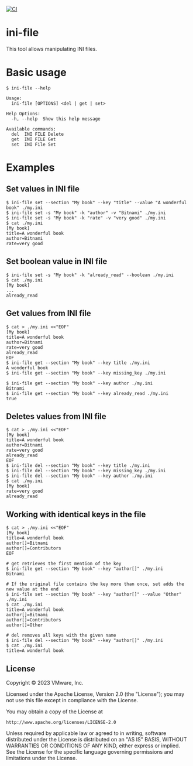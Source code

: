 [![CI](https://github.com/bitnami/ini-file/actions/workflows/main.yml/badge.svg)](https://github.com/bitnami/ini-file/actions/workflows/main.yml)

# ini-file

This tool allows manipulating INI files.

# Basic usage

```console
$ ini-file --help

Usage:
  ini-file [OPTIONS] <del | get | set>

Help Options:
  -h, --help  Show this help message

Available commands:
  del  INI FILE Delete
  get  INI FILE Get
  set  INI File Set
```

# Examples

## Set values in INI file

```console
$ ini-file set --section "My book" --key "title" --value "A wonderful book" ./my.ini
$ ini-file set -s "My book" -k "author" -v "Bitnami" ./my.ini
$ ini-file set -s "My book" -k "rate" -v "very good" ./my.ini
$ cat ./my.ini
[My book]
title=A wonderful book
author=Bitnami
rate=very good
```

## Set boolean value in INI file

```console
$ ini-file set -s "My book" -k "already_read" --boolean ./my.ini
$ cat ./my.ini
[My book]
...
already_read
```

## Get values from INI file

```console
$ cat > ./my.ini <<"EOF"
[My book]
title=A wonderful book
author=Bitnami
rate=very good
already_read
EOF
$ ini-file get --section "My book" --key title ./my.ini
A wonderful book
$ ini-file get --section "My book" --key missing_key ./my.ini

$ ini-file get --section "My book" --key author ./my.ini
Bitnami
$ ini-file get --section "My book" --key already_read ./my.ini
true
```

## Deletes values from INI file

```console
$ cat > ./my.ini <<"EOF"
[My book]
title=A wonderful book
author=Bitnami
rate=very good
already_read
EOF
$ ini-file del --section "My book" --key title ./my.ini
$ ini-file del --section "My book" --key missing_key ./my.ini
$ ini-file del --section "My book" --key author ./my.ini
$ cat ./my.ini
[My book]
rate=very good
already_read
```

## Working with identical keys in the file

```console
$ cat > ./my.ini <<"EOF"
[My book]
title=A wonderful book
author[]=Bitnami
author[]=Contributors
EOF

# get retrieves the first mention of the key
$ ini-file get --section "My book" --key "author[]" ./my.ini
Bitnami

# If the original file contains the key more than once, set adds the new value at the end
$ ini-file set --section "My book" --key "author[]" --value "Other" ./my.ini
$ cat ./my.ini
title=A wonderful book
author[]=Bitnami
author[]=Contributors
author[]=Other

# del removes all keys with the given name
$ ini-file del --section "My book" --key "author[]" ./my.ini
$ cat ./my.ini
title=A wonderful book
```

## License

Copyright &copy; 2023 VMware, Inc.

Licensed under the Apache License, Version 2.0 (the "License"); you may not use this file except in compliance with the License.

You may obtain a copy of the License at

    http://www.apache.org/licenses/LICENSE-2.0

Unless required by applicable law or agreed to in writing, software distributed under the License is distributed on an "AS IS" BASIS, WITHOUT WARRANTIES OR CONDITIONS OF ANY KIND, either express or implied.
See the License for the specific language governing permissions and limitations under the License.
